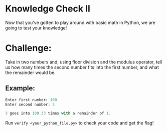 # Knowledge Check II

Now that you've gotten to play around with basic math in Python, we are going to test your knowledge!

# Challenge:

Take in two numbers and, using floor division and the modulus operator, tell us how many times the second number fits into the first number, and what the remainder would be.

## Example:

```python
Enter first number: 100
Enter second number: 3

3 goes into 100 33 times with a remainder of 1.
```

Run `verify <your_python_file.py>` to check your code and get the flag!

